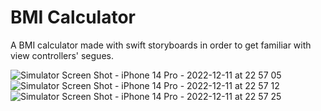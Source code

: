 #  BMI Calculator

A BMI calculator made with swift storyboards in order to get familiar with view controllers' segues.

![Simulator Screen Shot - iPhone 14 Pro - 2022-12-11 at 22 57 05](https://user-images.githubusercontent.com/60455369/206945420-4d9605de-df45-4baa-9329-607703df626a.png)
![Simulator Screen Shot - iPhone 14 Pro - 2022-12-11 at 22 57 12](https://user-images.githubusercontent.com/60455369/206945422-0b770789-b515-4ae6-947a-449f7a685fb5.png)
![Simulator Screen Shot - iPhone 14 Pro - 2022-12-11 at 22 57 25](https://user-images.githubusercontent.com/60455369/206945424-52204806-56da-4ed1-b9a7-70a22649f00c.png)
